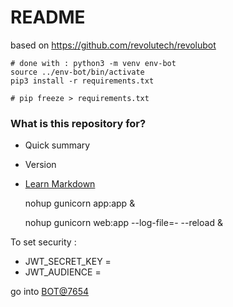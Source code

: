 # README #

based on https://github.com/revolutech/revolubot

    # done with : python3 -m venv env-bot
    source ../env-bot/bin/activate
    pip3 install -r requirements.txt
    
    # pip freeze > requirements.txt
    
### What is this repository for? ###

* Quick summary
* Version
* [Learn Markdown](https://bitbucket.org/tutorials/markdowndemo)



    nohup gunicorn app:app &
    
    nohup gunicorn web:app --log-file=- --reload &
    
   
To set security :

* JWT_SECRET_KEY = 
* JWT_AUDIENCE = 
    
go into [BOT@7654](http://localhost:7654)